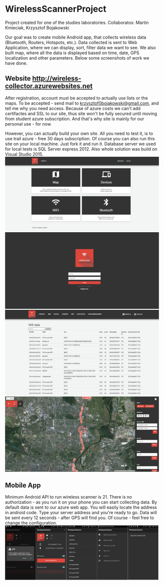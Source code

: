 # WirelessScannerProject
Project created for one of the studies laboratories. 
Collaboratos: Martin Kmieciak, Krzysztof Bojakowski

Our goal was to create mobile Android app, that collects wireless data (Bluetooth, Routers, Hotspots, etc.).
Data collected is sent to Web Application, where we can display, sort, filter data we want to see.
We also built map, where all the data is displayed based on time, date, GPS localization and other parameters.
Below some screenshots of work we have done.


## Website http://wireless-collector.azurewebsites.net
After registration, account must be accepted to actually use lists or the maps.
To be accepted - send mail to krzysztof0bojakowski@gmail.com, and tell me why you need access.
Because of azure costs we can't add certifactes and SSL to our site, thus site won't be fully secured until moving from student azure subscription. And that's why site is mainly for our personal use - for now.

However, you can actually build your own site. All you need to test it, is to use trail azure - free 30 days subscription.
Of course you can also run this site on your local machine. Just fork it and run it. Database server we used for local tests is SQL Server express 2012. Also whole solution was build on Visual Studio 2015.
![alt tag](https://github.com/bojakowsky/WirelessScannerProject/blob/master/1.png)
![alt tag](https://github.com/bojakowsky/WirelessScannerProject/blob/master/2.png)
![alt tag](https://github.com/bojakowsky/WirelessScannerProject/blob/master/3.png)
![alt tag](https://github.com/bojakowsky/WirelessScannerProject/blob/master/4.png)
## Mobile App
Minimum Android API to run wireless scanner is 21. 
There is no authorization - as you run it on your phone you can start collecting data. By default data is sent to our azure web app. You will easily locate the address in android code. Type your server address and you're ready to go. Data will be sent every 12 seconds - after GPS will find you. Of course - feel free to change the configuration.
![alt tag](https://github.com/bojakowsky/WirelessScannerProject/blob/master/1a.png)
